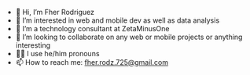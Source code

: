 - 👋 Hi, I’m Fher Rodriguez
- 👀 I’m interested in web and mobile dev as well as data analysis
- 🌱 I’m a technology consultant at ZetaMinusOne
- 💞️ I’m looking to collaborate on any web or mobile projects or anything interesting
- 🫶🏼 I use he/him pronouns
- 📫 How to reach me: fher.rodz.725@gmail.com

<!---
FherRodz/FherRodz is a ✨ special ✨ repository because its `README.md` (this file) appears on your GitHub profile.
You can click the Preview link to take a look at your changes.
--->
